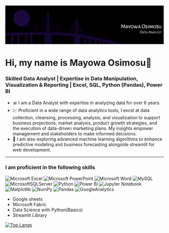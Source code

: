 ![mayowa_banner](assets/Header.png)

# Hi, my name is Mayowa Osimosu👋

### Skilled Data Analyst | Expertise in Data Manipulation, Visualization & Reporting | Excel, SQL, Python (Pandas), Power BI

- 📊 I am a Data Analyst with expertise in analyzing data for over 6 years. 
- 💹 Proficient in a wide range of data analytics tools, I excel at data collection, cleansing, processing, analysis, and visualization to support business projections, market analysis, product growth strategies, and the execution of data-driven marketing plans. My insights empower management and stakeholders to make informed decisions.
- 🌱 I am also exploring advanced machine learning algorithms to enhance predictive modeling and business forecasting alongside streamlit for web development.

---
### I am proficient in the following skills
  
![Microsoft Excel](https://img.shields.io/badge/Microsoft_Excel-217346?style=for-the-badge&logo=microsoft-excel&logoColor=white)
![Microsoft PowerPoint](https://img.shields.io/badge/Microsoft_PowerPoint-B7472A?style=for-the-badge&logo=microsoft-powerpoint&logoColor=white)
![Microsoft Word](https://img.shields.io/badge/Microsoft_Word-2B579A?style=for-the-badge&logo=microsoft-word&logoColor=white)
![MySQL](https://img.shields.io/badge/mysql-%2300f.svg?style=for-the-badge&logo=mysql&logoColor=white)
![MicrosoftSQLServer](https://img.shields.io/badge/Microsoft%20SQL%20Server-CC2927?style=for-the-badge&logo=microsoft%20sql%20server&logoColor=white)
![Python](https://img.shields.io/badge/python-3670A0?style=for-the-badge&logo=python&logoColor=ffdd54)
![Power Bi](https://img.shields.io/badge/power_bi-F2C811?style=for-the-badge&logo=powerbi&logoColor=black)
![Jupyter Notebook](https://img.shields.io/badge/jupyter-%23FA0F00.svg?style=for-the-badge&logo=jupyter&logoColor=white) 
![Matplotlib](https://img.shields.io/badge/Matplotlib-%23ffffff.svg?style=for-the-badge&logo=Matplotlib&logoColor=black)
![NumPy](https://img.shields.io/badge/numpy-%23013243.svg?style=for-the-badge&logo=numpy&logoColor=white)
![Pandas](https://img.shields.io/badge/pandas-%23150458.svg?style=for-the-badge&logo=pandas&logoColor=white)
![GoogleAnalytics](https://img.shields.io/badge/Google%20Analytics-E37400?style=for-the-badge&logo=google%20analytics&logoColor=white)
- Google sheets
- Microsoft Fabric
- Data Science with Python(Basics)
- Streamlit Library


[![Top Langs](https://github-readme-stats.vercel.app/api/top-langs/?username=MayoLJS&layout=compact)](https://github.com/MayoLJS)

